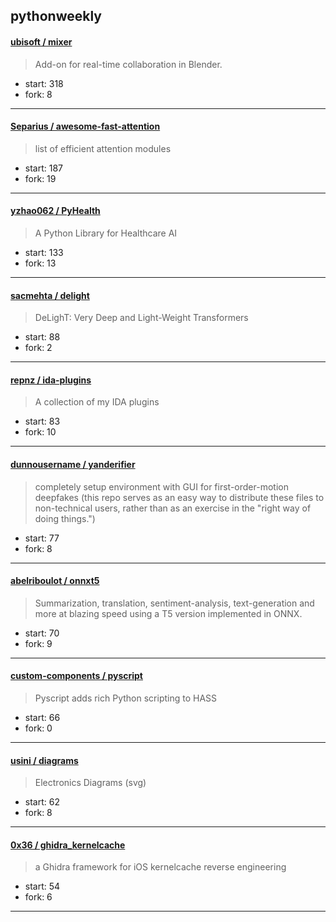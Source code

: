 ## pythonweekly

#### [ubisoft / mixer](https://github.com/ubisoft/mixer)

> Add-on for real-time collaboration in Blender.

+ start: 318
+ fork: 8

----


#### [Separius / awesome-fast-attention](https://github.com/Separius/awesome-fast-attention)

> list of efficient attention modules

+ start: 187
+ fork: 19

----


#### [yzhao062 / PyHealth](https://github.com/yzhao062/PyHealth)

> A Python Library for Healthcare AI

+ start: 133
+ fork: 13

----


#### [sacmehta / delight](https://github.com/sacmehta/delight)

> DeLighT: Very Deep and Light-Weight Transformers

+ start: 88
+ fork: 2

----


#### [repnz / ida-plugins](https://github.com/repnz/ida-plugins)

> A collection of my IDA plugins

+ start: 83
+ fork: 10

----


#### [dunnousername / yanderifier](https://github.com/dunnousername/yanderifier)

> completely setup environment with GUI for first-order-motion deepfakes (this repo serves as an easy way to distribute these files to non-technical users, rather than as an exercise in the "right way of doing things.")

+ start: 77
+ fork: 8

----


#### [abelriboulot / onnxt5](https://github.com/abelriboulot/onnxt5)

> Summarization, translation, sentiment-analysis, text-generation and more at blazing speed using a T5 version implemented in ONNX.

+ start: 70
+ fork: 9

----


#### [custom-components / pyscript](https://github.com/custom-components/pyscript)

> Pyscript adds rich Python scripting to HASS

+ start: 66
+ fork: 0

----


#### [usini / diagrams](https://github.com/usini/diagrams)

> Electronics Diagrams (svg)

+ start: 62
+ fork: 8

----


#### [0x36 / ghidra_kernelcache](https://github.com/0x36/ghidra_kernelcache)

> a Ghidra framework for iOS kernelcache reverse engineering

+ start: 54
+ fork: 6

----

